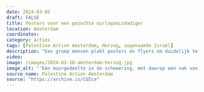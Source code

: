 ```yaml
---
date: 2024-03-05
draft: FALSE
title: Posters voor een gezochte oorlogsmisdadiger
location: Amsterdam
coordinates: 
category: acties
tags: [Palestine Action Amsterdam, Herzog, zogenaamde Israël]
description: "Een groep mensen plakt posters en flyers om duidelijk te maken dat de genocidale Yitzhak Herzog, president van de zionistische entiteit, niet welkom is in Nederland."
video: 
image: /images/2024-03-10-amsterdam-herzog.jpg
image_alt: "'Een muurgedeelte in de schemering, met daarop een vak van zes posters met daarop een portret van Yitzhak Herzog en de tekst (in het Engels) 'Yitzhak Herzog schuldig aan genocide'. Aan de rechterzijde is een hand met daarin een drinkfles zichtbaar.'"
source_name: Palestine Action Amsterdam
source: "https://archive.is/CUIca"
---
```

